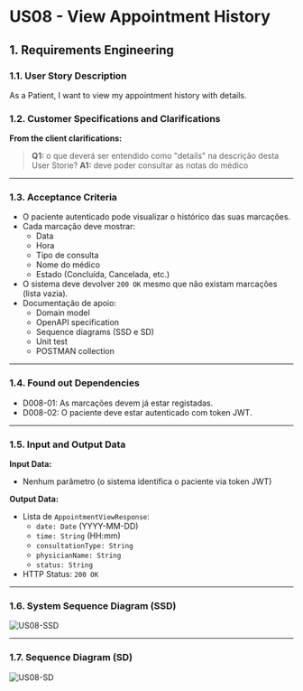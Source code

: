 # US08 - View Appointment History

## 1. Requirements Engineering

### 1.1. User Story Description
As a Patient, I want to view my appointment history with details.

### 1.2. Customer Specifications and Clarifications
**From the client clarifications:**
> **Q1:** o que deverá ser entendido como "details" na descrição desta User Storie?
> **A1:** deve poder consultar as notas do médico

---

### 1.3. Acceptance Criteria
* O paciente autenticado pode visualizar o histórico das suas marcações.
* Cada marcação deve mostrar:
    * Data
    * Hora
    * Tipo de consulta
    * Nome do médico
    * Estado (Concluída, Cancelada, etc.)
* O sistema deve devolver `200 OK` mesmo que não existam marcações (lista vazia).
* Documentação de apoio:
    * Domain model
    * OpenAPI specification
    * Sequence diagrams (SSD e SD)
    * Unit test
    * POSTMAN collection

---

### 1.4. Found out Dependencies
* D008-01: As marcações devem já estar registadas.
* D008-02: O paciente deve estar autenticado com token JWT.

---

### 1.5. Input and Output Data

**Input Data:**
- Nenhum parâmetro (o sistema identifica o paciente via token JWT)

**Output Data:**
- Lista de `AppointmentViewResponse`:
    - `date: Date` (YYYY-MM-DD)
    - `time: String` (HH:mm)
    - `consultationType: String`
    - `physicianName: String`
    - `status: String`
- HTTP Status: `200 OK`

---

### 1.6. System Sequence Diagram (SSD)
![US08-SSD](US08-SSD.svg)

---

### 1.7. Sequence Diagram (SD)
![US08-SD](US08-SD.svg)
